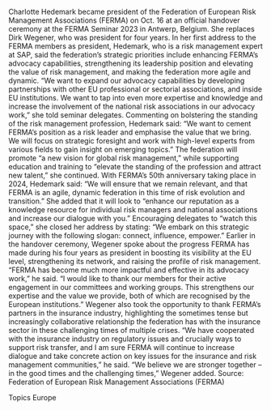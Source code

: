 Charlotte Hedemark became president of the Federation of European Risk Management Associations (FERMA) on Oct. 16 at an official handover ceremony at the FERMA Seminar 2023 in Antwerp, Belgium.
She replaces Dirk Wegener, who was president for four years.
In her first address to the FERMA members as president, Hedemark, who is a risk management expert at SAP, said the federation’s strategic priorities include enhancing FERMA’s advocacy capabilities, strengthening its leadership position and elevating the value of risk management, and making the federation more agile and dynamic.
“We want to expand our advocacy capabilities by developing partnerships with other EU professional or sectorial associations, and inside EU institutions. We want to tap into even more expertise and knowledge and increase the involvement of the national risk associations in our advocacy work,” she told seminar delegates.
Commenting on bolstering the standing of the risk management profession, Hedemark said: “We want to cement FERMA’s position as a risk leader and emphasise the value that we bring. We will focus on strategic foresight and work with high-level experts from various fields to gain insight on emerging topics.”
The federation will promote “a new vision for global risk management,” while supporting education and training to “elevate the standing of the profession and attract new talent,” she continued.
With FERMA’s 50th anniversary taking place in 2024, Hedemark said: “We will ensure that we remain relevant, and that FERMA is an agile, dynamic federation in this time of risk evolution and transition.” She added that it will look to “enhance our reputation as a knowledge resource for individual risk managers and national associations and increase our dialogue with you.”
Encouraging delegates to “watch this space,” she closed her address by stating: “We embark on this strategic journey with the following slogan: connect, influence, empower.”
Earlier in the handover ceremony, Wegener spoke about the progress FERMA has made during his four years as president in boosting its visibility at the EU level, strengthening its network, and raising the profile of risk management.
“FERMA has become much more impactful and effective in its advocacy work,” he said. “I would like to thank our members for their active engagement in our committees and working groups. This strengthens our expertise and the value we provide, both of which are recognised by the European institutions.”
Wegener also took the opportunity to thank FERMA’s partners in the insurance industry, highlighting the sometimes tense but increasingly collaborative relationship the federation has with the insurance sector in these challenging times of multiple crises.
“We have cooperated with the insurance industry on regulatory issues and crucially ways to support risk transfer, and I am sure FERMA will continue to increase dialogue and take concrete action on key issues for the insurance and risk management communities,” he said.
“We believe we are stronger together – in the good times and the challenging times,” Wegener added.
Source: Federation of European Risk Management Associations (FERMA)

Topics
Europe
